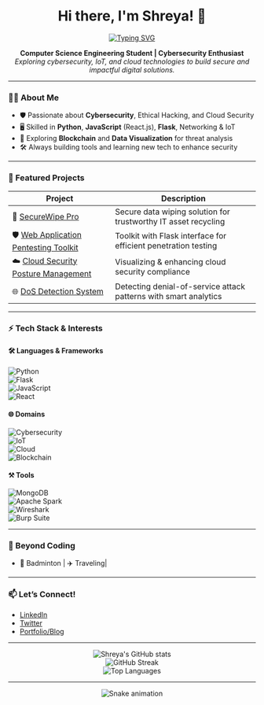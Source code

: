 <!-- Shreya242005 | Cybersecurity & Tech Enthusiast -->

<h1 align="center">Hi there, I'm Shreya! 👋</h1>

<p align="center">
  <a href="https://git.io/typing-svg">
    <img src="https://readme-typing-svg.demolab.com?font=Fira+Code&size=22&pause=1000&color=00C2FF&width=600&lines=Cybersecurity+Enthusiast+🔐;CSE+Student+%7C+IoT+Explorer+🌐;Cloud+%26+Blockchain+Learner+☁️;Always+Learning+%26+Building+🚀" alt="Typing SVG" />
  </a>
</p>

<p align="center">
  <b>Computer Science Engineering Student | Cybersecurity Enthusiast</b><br>
  <i>Exploring cybersecurity, IoT, and cloud technologies to build secure and impactful digital solutions.</i>
</p>

---

### 🧑‍💻 About Me

- 🛡 Passionate about **Cybersecurity**, Ethical Hacking, and Cloud Security  
- 🖥️ Skilled in **Python**, **JavaScript** (React.js), **Flask**, Networking & IoT  
- 💾 Exploring **Blockchain** and **Data Visualization** for threat analysis  
- 🛠️ Always building tools and learning new tech to enhance security  

---

### 🚀 Featured Projects

| Project | Description |
| ------- | ----------- |
| 🔐 [SecureWipe Pro](https://github.com/ismailali025/Securewipe) | Secure data wiping solution for trustworthy IT asset recycling |
| 🛡 [Web Application Pentesting Toolkit](https://github.com/Shreya242005/Web-Pentesting-Toolkit) | Toolkit with Flask interface for efficient penetration testing |
| ☁️ [Cloud Security Posture Management](https://github.com/Shreya242005/Cloud-Security-Posture-Management) | Visualizing & enhancing cloud security compliance |
| 🌐 [DoS Detection System](https://github.com/Shreya242005/Dos-Detection) | Detecting denial-of-service attack patterns with smart analytics |

---

### ⚡ Tech Stack & Interests  

#### 🛠 Languages & Frameworks  
![Python](https://img.shields.io/badge/Python-3776AB?style=for-the-badge&logo=python&logoColor=white)  
![Flask](https://img.shields.io/badge/Flask-000000?style=for-the-badge&logo=flask&logoColor=white)  
![JavaScript](https://img.shields.io/badge/JavaScript-323330?style=for-the-badge&logo=javascript&logoColor=F7DF1E)  
![React](https://img.shields.io/badge/React-20232A?style=for-the-badge&logo=react&logoColor=61DAFB)  

#### 🌐 Domains  
![Cybersecurity](https://img.shields.io/badge/Cybersecurity-%F0%9F%94%90-blue?style=for-the-badge)  
![IoT](https://img.shields.io/badge/IoT-%F0%9F%9B%A0-lightgrey?style=for-the-badge)  
![Cloud](https://img.shields.io/badge/Cloud-%E2%98%81%EF%B8%8F-orange?style=for-the-badge)  
![Blockchain](https://img.shields.io/badge/Blockchain-%F0%9F%92%8E-purple?style=for-the-badge)  

#### ⚒ Tools  
![MongoDB](https://img.shields.io/badge/MongoDB-4EA94B?style=for-the-badge&logo=mongodb&logoColor=white)  
![Apache Spark](https://img.shields.io/badge/Spark-E25A1C?style=for-the-badge&logo=apachespark&logoColor=white)  
![Wireshark](https://img.shields.io/badge/Wireshark-1679A7?style=for-the-badge&logo=wireshark&logoColor=white)  
![Burp Suite](https://img.shields.io/badge/Burp%20Suite-FF6F00?style=for-the-badge&logo=burpsuite&logoColor=white)  

---

### 🎨 Beyond Coding  

- 🏸 Badminton | ✈️ Traveling|

---

### 📫 Let’s Connect!  

- [LinkedIn](#) <!-- Add your LinkedIn link -->
- [Twitter](#) <!-- Add your Twitter link -->
- [Portfolio/Blog](#) <!-- Add your portfolio link -->

---

<p align="center">
  <img src="https://github-readme-stats.vercel.app/api?username=Shreya242005&show_icons=true&theme=radical" alt="Shreya's GitHub stats" />
  <br>
  <img src="https://github-readme-streak-stats.herokuapp.com/?user=Shreya242005&theme=radical" alt="GitHub Streak" />
  <br>
  <img src="https://github-readme-stats.vercel.app/api/top-langs/?username=Shreya242005&layout=compact&theme=radical" alt="Top Languages" />
</p>

---

<p align="center">
  <img src="https://github.com/Shreya242005/Shreya242005/blob/output/github-contribution-grid-snake.svg" alt="Snake animation" />
</p>

